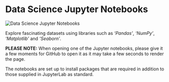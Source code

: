 # Data Science Jupyter Notebooks

![Data Science Jupyter Notebooks](https://wl-portfolio.s3.eu-west-2.amazonaws.com/images/data_science_jupyter_notebooks.png)

Explore fascinating datasets using libraries such as _‘Pandas’_, _‘NumPy’_, _‘Matplotlib’_ and _‘Seaborn’_.

**PLEASE NOTE:** When opening one of the Jupyter notebooks, please give it a few moments for GitHub to open it as it may take a few seconds to render the page.

The notebooks are set up to install packages that are required in addition to those supplied in JupyterLab as standard.

